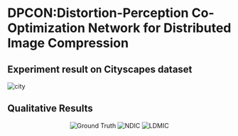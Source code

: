# DPCON:Distortion-Perception Co-Optimization Network for Distributed Image Compression
## Experiment result on Cityscapes dataset
![city](https://github.com/user-attachments/assets/69f4879f-bcbc-4d8f-a489-1a008717560c)
## Qualitative Results


<p align="center">
  <img src="![Ground Truth](images/c_6.png)" width="200" alt="Ground Truth">
  <img src="![NDIC](images/c_ndic_6.png)" width="200" alt="NDIC">
  <img src="![LDMIC](images/c_ldmic_6.png)" width="200" alt="LDMIC">
</p>




